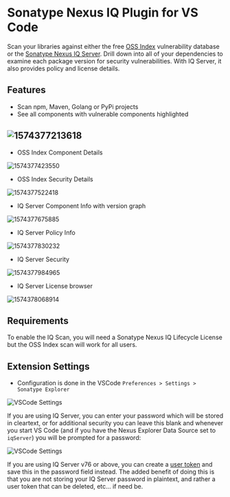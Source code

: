 # Sonatype Nexus IQ Plugin for VS Code

Scan your libraries against either the free [OSS Index](https://ossindex.sonatype.org/) vulnerability database or the [Sonatype Nexus IQ Server](https://www.sonatype.com/nexus-iq-server). Drill down into all of your dependencies to examine each package version for security vulnerabilities. With IQ Server, it also provides policy and license details.[](https://github.com/sonatype-nexus-community/vscode-iq-plugin)

## Features

* Scan npm, Maven, Golang or PyPi projects
* See all components with vulnerable components highlighted

## ![1574377213618](media/ossindex-scan-dark.png)

* OSS Index Component Details

![1574377423550](media/ossindex=lodash-componentinfo-dark.png)

* OSS Index Security Details

![1574377522418](media/ossindex-lodash-security-dark.png)

* IQ Server Component Info with version graph

![1574377675885](media/iqserver-lodash-componentinfo-dark.png)

* IQ Server Policy Info

![1574377830232](media/iqserver-lodash-policy-dark.png)

* IQ Server Security

![1574377984965](media/iqserver-lodash-security-dark.png)

* IQ Server License browser

![1574378068914](media/iqserver-lodash-licensing-dark.png)

## Requirements
To enable the IQ Scan, you will need a Sonatype Nexus IQ Lifecycle License but the OSS Index scan will work for all users.

## Extension Settings
* Configuration is done in the VSCode `Preferences > Settings > Sonatype Explorer`
 
![VSCode Settings](media/Settings.png)

If you are using IQ Server, you can enter your password which will be stored in cleartext, or for additional security you can leave this blank and whenever you start VS Code (and if you have the Nexus Explorer Data Source set to `iqServer`) you will be prompted for a password:

![VSCode Settings](media/iqserver-passwordprompt-dark.png)

If you are using IQ Server v76 or above, you can create a [user token](https://help.sonatype.com/iqserver/automating/rest-apis/user-token-rest-api---v2) and save this in the password field instead. The added benefit of doing this is that you are not storing your IQ Server password in plaintext, and rather a user token that can be deleted, etc... if need be.
